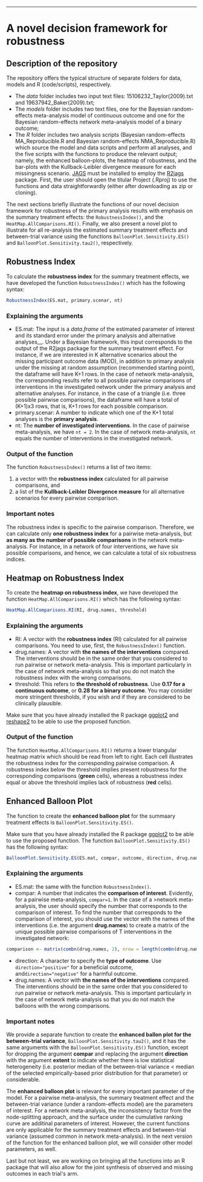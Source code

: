 ***

# A novel decision framework for robustness 

## Description of the repository

The repository offers the typical structure of separate folders for data, models and R (code/scripts), respectively.
* The _data_ folder includes two input text files: 15106232_Taylor(2009).txt and 19637942_Baker(2009).txt;
* The _models_ folder includes two text files, one for the Bayesian random-effects meta-analysis model of continuous outcome and one for the Bayesian random-effects network meta-analysis model of a binary outcome;
* The _R_ folder includes two analysis scripts (Bayesian random-effects MA_Reproducible.R and Bayesian random-effects NMA_Reproducible.R) which source the model and data scripts and perform all analyses, and the five scripts with the functions to produce the relevant output; namely, the enhanced balloon-plots, the heatmap of robustness, and the bar-plots with the Kullback-Leibler divergence measure for each missingness scenario.
[JAGS](http://mcmc-jags.sourceforge.net/) must be installed to employ the [R2jags](https://github.com/suyusung/R2jags/issues/) package. First, the user should open the titular Project (.Rproj) to use the functions and data straightforwardly (either after downloading as zip or cloning). 

The next sections briefly illustrate the functions of our novel decision framework for robustness of the primary analysis results with emphasis on the summary treatment effects: the `RobustnessIndex()`, and the `HeatMap.AllComparisons.RI()`. Finally, we also present a novel plot to illustrate for all re-analysis the estimated summary treatment effects and between-trial variance using the functions `BalloonPlot.Sensitivity.ES()` and `BalloonPlot.Sensitivity.tau2()`, respectively.

## Robustness Index 

To calculate the __robustness index__ for the summary treatment effects, we have developed the function `RobustnessIndex()` which has the following syntax:

```r
RobustnessIndex(ES.mat, primary.scenar, nt)
```

### Explaining the arguments

* ES.mat: The input is a _data.frame_ of the estimated parameter of interest and its standard error under the primary analysis and alternative analyses__. Under a Bayesian framework, this input corresponds to the output of the R2jags package for the summary treatment effect. For instance, if we are interested in K alternative scenarios about the missing participant outcome data (MOD), in addition to primary analysis under the missing at random assumption (recommended starting point), the dataframe will have K+1 rows. In the case of network meta-analysis, the corresponding results refer to all possible pairwise comparisons of interventions in the investigated network under the primary analysis and alternative analyses. For instance, in the case of a triangle (i.e. three possible pairwise comparisons), the dataframe will have a total of (K+1)x3 rows, that is, K+1 rows for each possible comparison.
* primary.scenar: A number to indicate which one of the K+1 total analyses is the __primary analysis__. 
* nt: The __number of investigated interventions__. In the case of pairwise meta-analysis, we have `nt = 2`. In the case of network meta-analysis, `nt` equals the number of interventions in the investigated network.

### Output of the function

The function `RobustnessIndex()` returns a list of two items:

1. a vector with the __robustness index__ calculated for all pairwise comparisons, and
2. a list of the __Kullback-Leibler Divergence measure__ for all alternative scenarios for every pairwise comparison.

### Important notes

The robustness index is specific to the pairwise comparison. Therefore, we can calculate only __one robustness index__ for a pairwise meta-analysis, but __as many as the number of possible comparisons__ in the network meta-analysis. For instance, in a network of four interventions, we have six possible comparisons, and hence, we can calculate a total of six robustness indices. 

## Heatmap on Robustness Index 

To create the __heatmap on robustness index__, we have developed the function `HeatMap.AllComparisons.RI()` which has the following syntax:

```r
HeatMap.AllComparisons.RI(RI, drug.names, threshold)
```

### Explaining the arguments 

* RI: A vector with the __robustness index__ (RI) calculated for all pairwise comparisons. You need to use, first, the `RobustnessIndex()` function. 
* drug.names: A vector with __the names of the interventions__ compared. The interventions should be in the same order that you considered to run pairwise or network meta-analysis. This is important particularly in the case of network meta-analysis so that you do not match the robustness index with the wrong comparisons.
* threshold: This refers to __the threshold of robustness__. Use __0.17 for a continuous outcome__, or __0.28 for a binary outcome__. You may consider more stringent thresholds, if you wish and if they are considered to be clinically plausible.

Make sure that you have already installed the R package [ggplot2](https://cran.r-project.org/web/packages/ggplot2/index.html) and [reshape2](https://cran.r-project.org/web/packages/reshape2/index.html) to be able to use the proposed function.

### Output of the function

The function `HeatMap.AllComparisons.RI()` returns a lower triangular heatmap matrix which should be read from left to right. Each cell illustrates the robustness index for the corresponding pairwise comparison. A robustness index below the threshold implies present robustness for the corresponding comparisons (__green__ cells), whereas a robustness index equal or above the threshold implies lack of robustness (__red__ cells). 

## Enhanced Balloon Plot

The function to create the __enhanced balloon plot__ for the summaary treatment effects is `BalloonPlot.Sensitivity.ES()`.

Make sure that you have already installed the R package [ggplot2](https://cran.r-project.org/web/packages/ggplot2/index.html) to be able to use the proposed function. The function `BalloonPlot.Sensitivity.ES()` has the following syntax:

```r
BalloonPlot.Sensitivity.ES(ES.mat, compar, outcome, direction, drug.names)
```

### Explaining the arguments

* ES.mat: the same with the function `RobustnessIndex()`.
* compar: A number that indicates the __comparison of interest__. Evidently, for a pairwise meta-analysis, `compar=1`. In the case of a >network meta-analysis, the user should specify the number that corresponds to the comparison of interest. To find the number that corresponds to the comparison of interest, you should use the vector with the names of the interventions (i.e. the argument __drug.names__) to create a matrix of the unique possible pairwise comparisons of T interventions in the investigated network:

```r
comparison <- matrix(combn(drug.names, 2), nrow = length(combn(drug.names, 2))/2, ncol = 2, byrow = T)
```
* direction: A character to specify the __type of outcome__. Use `direction="positive"` for a beneficial outcome, and`direction="negative"` for a harmful outcome.
* drug.names: A vector with __the names of the interventions__ compared. The interventions should be in the same order that you considered to run pairwise or network meta-analysis. This is important particularly in the case of network meta-analysis so that you do not match the balloons with the wrong comparisons.

### Important notes 

We provide a separate function to create the __enhanced ballon plot for the between-trial variance__, `BalloonPlot.Sensitivity.tau2()`, and it has the same arguments with the `BalloonPlot.Sensitivity.ES()` function, except for dropping the argument __compar__ and replacing the argument __direction__ with the argument __extent__ to indicate whether there is low statistical heterogeneity (i.e. posterior median of the between-trial variance < median of the selected empirically-based prior distribution for that parameter) or considerable.

The __enhanced balloon plot__ is relevant for every important parameter of the model. For a pairwise meta-analysis, the summary treatment effect and the between-trial variance (under a random-effects model) are the parameters of interest. For a network meta-analysis, the inconsistency factor from the node-splitting approach, and the surface under the cumulative ranking curve are additinal parameters of interest. However, the current functions are only applicable for the summary treatment effects and between-trial variance (assumed common in network meta-analysis). In the next version of the function for the enhanced balloon plot, we will consider other model parameters, as well.

Last but not least, we are working on bringing all the functions into an R package that will also allow for the joint synthesis of observed and missing outcomes in each trial's arm. 

